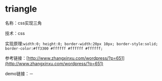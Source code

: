 # triangle
名称：css实现三角

技术：css

实现原理:`width:0; height:0; border-width:20px 10px; border-style:solid; border-color:#ff3300 #ffffff #ffffff #ffffff;`

参考链接：[http://www.zhangxinxu.com/wordpress/?p=651](http://www.zhangxinxu.com/wordpress/?p=651)

demo链接：－
